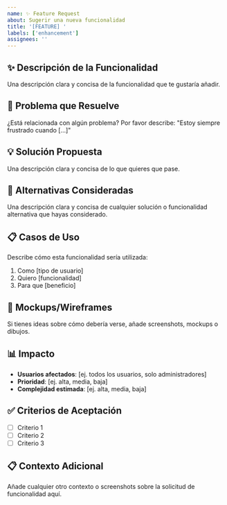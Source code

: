 ```yaml
---
name: ✨ Feature Request
about: Sugerir una nueva funcionalidad
title: '[FEATURE] '
labels: ['enhancement']
assignees: ''
---
```


## ✨ Descripción de la Funcionalidad

Una descripción clara y concisa de la funcionalidad que te gustaría añadir.

## 🎯 Problema que Resuelve

¿Está relacionada con algún problema? Por favor describe:
"Estoy siempre frustrado cuando [...]"

## 💡 Solución Propuesta

Una descripción clara y concisa de lo que quieres que pase.

## 🔄 Alternativas Consideradas

Una descripción clara y concisa de cualquier solución o funcionalidad alternativa que hayas considerado.

## 📋 Casos de Uso

Describe cómo esta funcionalidad sería utilizada:

1. Como [tipo de usuario]
2. Quiero [funcionalidad]
3. Para que [beneficio]

## 🎨 Mockups/Wireframes

Si tienes ideas sobre cómo debería verse, añade screenshots, mockups o dibujos.

## 📊 Impacto

- **Usuarios afectados**: [ej. todos los usuarios, solo administradores]
- **Prioridad**: [ej. alta, media, baja]
- **Complejidad estimada**: [ej. alta, media, baja]

## ✅ Criterios de Aceptación

- [ ] Criterio 1
- [ ] Criterio 2
- [ ] Criterio 3

## 📋 Contexto Adicional

Añade cualquier otro contexto o screenshots sobre la solicitud de funcionalidad aquí.
